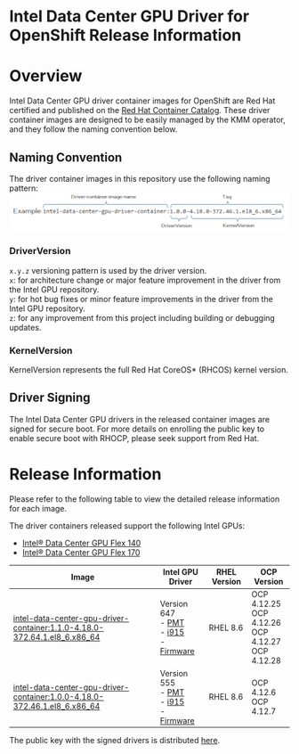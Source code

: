 # Intel Data Center GPU Driver for OpenShift Release Information

# Overview
Intel Data Center GPU driver container images for OpenShift are Red Hat certified and published on the [Red Hat Container Catalog](https://catalog.redhat.com/software/containers/intel/intel-data-center-gpu-driver-container/6495ee55c8b2461e35fb8264). These driver container images are designed to be easily managed by the KMM operator, and they follow the naming convention below.

## Naming Convention
The driver container images in this repository use the following naming pattern:
![driver container image naming pattern](/release/driver-name.png)

### DriverVersion 
`x.y.z` versioning pattern is used by the driver version.  
`x`: for architecture change or major feature improvement in the driver from the Intel GPU repository.   
`y`: for hot bug fixes or minor feature improvements in the driver from the Intel GPU repository.  
`z`: for any improvement from this project including building or debugging updates.  
### KernelVersion 
KernelVersion represents the full Red Hat CoreOS* (RHCOS) kernel version.

## Driver Signing
The Intel Data Center GPU drivers in the released container images are signed for secure boot. For more details on enrolling the public key to enable secure boot with RHOCP, please seek support from Red Hat.

# Release Information 
Please refer to the following table to view the detailed release information for each image.

The driver containers released support the following Intel GPUs:  
- [Intel® Data Center GPU Flex 140](https://www.intel.com/content/www/us/en/products/sku/230020/intel-data-center-gpu-flex-140/specifications.html)   
-  [Intel® Data Center GPU Flex 170](https://www.intel.com/content/www/us/en/products/sku/230019/intel-data-center-gpu-flex-170/specifications.html)

| Image | Intel GPU Driver | RHEL Version | OCP Version |
| ------------- |------------- | ------------- | ------------- |
|[intel-data-center-gpu-driver-container:1.1.0-4.18.0-372.64.1.el8_6.x86_64](https://catalog.redhat.com/software/containers/intel/intel-data-center-gpu-driver-container/6495ee55c8b2461e35fb8264?tag=1.1.0-4.18.0-372.64.1.el8_6.x86_64) | Version 647 <br />- [PMT](https://github.com/intel-gpu/intel-gpu-pmt-backports/tree/23WW28.5_647.21_MAIN) <br />- [i915](https://github.com/intel-gpu/intel-gpu-i915-backports/tree/RHEL88_23WW28.5_647.21_23.5.19_230406.22) <br />- [Firmware](https://github.com/intel-gpu/intel-gpu-firmware/tree/23WW28.5_647.21) | RHEL 8.6 | OCP 4.12.25 <br /> OCP 4.12.26 <br /> OCP 4.12.27 <br /> OCP 4.12.28 |
|[intel-data-center-gpu-driver-container:1.0.0-4.18.0-372.46.1.el8_6.x86_64](https://catalog.redhat.com/software/containers/intel/intel-data-center-gpu-driver-container/6495ee55c8b2461e35fb8264?tag=1.0.0-4.18.0-372.46.1.el8_6.x86_64&push_date=1687547472450) | Version 555 <br />- [PMT](https://github.com/intel-gpu/intel-gpu-pmt-backports/tree/23WW06.5_555_MAIN) <br />- [i915](https://github.com/intel-gpu/intel-gpu-i915-backports/tree/RHEL86_23WW6.5_555_6469.0.3_221221.3) <br />- [Firmware](https://github.com/intel-gpu/intel-gpu-firmware/tree/23WW06.5_555) | RHEL 8.6 | OCP 4.12.6 <br /> OCP 4.12.7 |

The public key with the signed drivers is distributed [here](/release/dgpu_driver_public_key.der).
